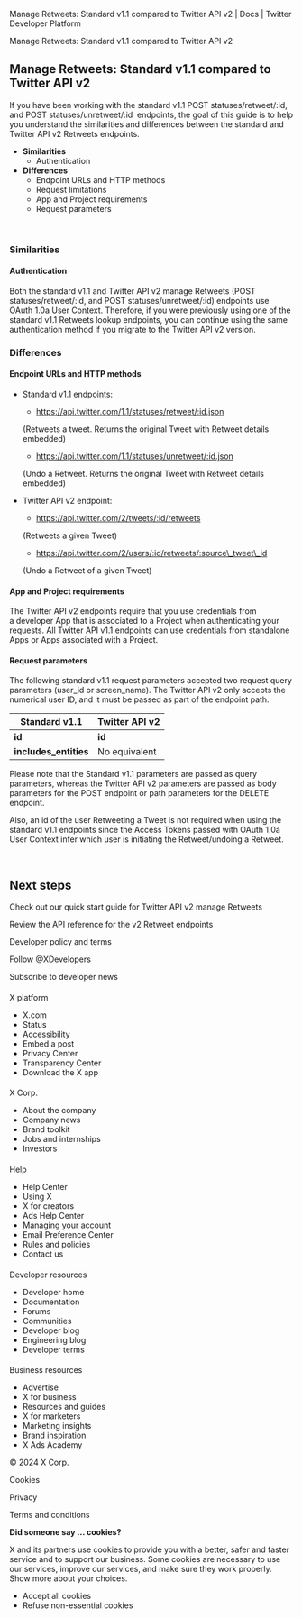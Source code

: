 



Manage Retweets: Standard v1.1 compared to Twitter API v2 | Docs | Twitter Developer Platform 





































































































Manage Retweets: Standard v1.1 compared to Twitter API v2



Manage Retweets: Standard v1.1 compared to Twitter API v2
---------------------------------------------------------


If you have been working with the standard v1.1 POST statuses/retweet/:id, and POST statuses/unretweet/:id  endpoints, the goal of this guide is to help you understand the similarities and differences between the standard and Twitter API v2 Retweets endpoints.


* **Similarities**
	+ Authentication
* **Differences**
	+ Endpoint URLs and HTTP methods
	+ Request limitations
	+ App and Project requirements
	+ Request parameters


 


### Similarities


#### Authentication


Both the standard v1.1 and Twitter API v2 manage Retweets (POST statuses/retweet/:id, and POST statuses/unretweet/:id) endpoints use OAuth 1.0a User Context. Therefore, if you were previously using one of the standard v1.1 Retweets lookup endpoints, you can continue using the same authentication method if you migrate to the Twitter API v2 version. 


### Differences


#### Endpoint URLs and HTTP methods


* Standard v1.1 endpoints:
	+ https://api.twitter.com/1.1/statuses/retweet/:id.json  
	
	(Retweets a tweet. Returns the original Tweet with Retweet details embedded)
	+ https://api.twitter.com/1.1/statuses/unretweet/:id.json  
	
	(Undo a Retweet. Returns the original Tweet with Retweet details embedded)
* Twitter API v2 endpoint:
	+ https://api.twitter.com/2/tweets/:id/retweets  
	
	(Retweets a given Tweet)
	+ https://api.twitter.com/2/users/:id/retweets/:source\_tweet\_id  
	
	(Undo a Retweet of a given Tweet)


#### App and Project requirements


The Twitter API v2 endpoints require that you use credentials from a developer App that is associated to a Project when authenticating your requests. All Twitter API v1.1 endpoints can use credentials from standalone Apps or Apps associated with a Project.  

  




#### Request parameters


The following standard v1.1 request parameters accepted two request query parameters (user\_id or screen\_name). The Twitter API v2 only accepts the numerical user ID, and it must be passed as part of the endpoint path.




| Standard v1.1 | Twitter API v2 |
| --- | --- |
| **id** | **id** |
| **includes\_entities** | No equivalent |


Please note that the Standard v1.1 parameters are passed as query parameters, whereas the Twitter API v2 parameters are passed as body parameters for the POST endpoint or path parameters for the DELETE endpoint.


Also, an id of the user Retweeting a Tweet is not required when using the standard v1.1 endpoints since the Access Tokens passed with OAuth 1.0a User Context infer which user is initiating the Retweet/undoing a Retweet. 


 










Next steps
----------






Check out our quick start guide for Twitter API v2 manage Retweets


Review the API reference for the v2 Retweet endpoints



















Developer policy and terms


Follow @XDevelopers


Subscribe to developer news












#### 
 X platform


* X.com
* Status
* Accessibility
* Embed a post
* Privacy Center
* Transparency Center
* Download the X app




#### 
 X Corp.


* About the company
* Company news
* Brand toolkit
* Jobs and internships
* Investors




#### 
 Help


* Help Center
* Using X
* X for creators
* Ads Help Center
* Managing your account
* Email Preference Center
* Rules and policies
* Contact us




#### 
 Developer resources


* Developer home
* Documentation
* Forums
* Communities
* Developer blog
* Engineering blog
* Developer terms




#### 
 Business resources


* Advertise
* X for business
* Resources and guides
* X for marketers
* Marketing insights
* Brand inspiration
* X Ads Academy









 © 2024 X Corp.
 


Cookies


Privacy


Terms and conditions






















**Did someone say … cookies?**  
  


 X and its partners use cookies to provide you with a better, safer and
 faster service and to support our business. Some cookies are necessary to use
 our services, improve our services, and make sure they work properly.
 Show more about your choices.


 




* Accept all cookies
* Refuse non-essential cookies















